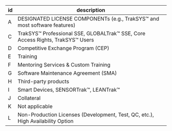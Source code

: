 | id  | description                                                                     |
| --- | ------------------------------------------------------------------------------- |
| A   | DESIGNATED LICENSE COMPONENTs (e.g., TrakSYS™ and most software features)       |
| C   | TrakSYS™ Professional SSE, GLOBALTrak™ SSE, Core Access Rights, TrakSYS™ Users  |
| D   | Competitive Exchange Program (CEP)                                              |
| E   | Training                                                                        |
| F   | Mentoring Services & Custom Training                                            |
| G   | Software Maintenance Agreement (SMA)                                            |
| H   | Third-party products                                                            |
| I   | Smart Devices, SENSORTrak™, LEANTrak™                                           |
| J   | Collateral                                                                      |
| K   | Not applicable                                                                  |
| L   | Non-Production Licenses (Development, Test, QC, etc.), High Availability Option |

